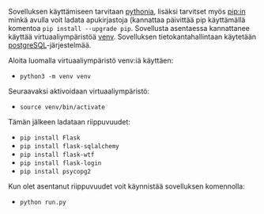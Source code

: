 Sovelluksen käyttämiseen tarvitaan [pythonia](https://www.python.org/downloads/), lisäksi tarvitset myös [pip:in](https://packaging.python.org/key_projects/#pip) minkä avulla voit ladata apukirjastoja (kannattaa päivittää pip käyttämällä komentoa `pip install --upgrade pip`. Sovellusta asentaessa kannattanee käyttää virtuaaliympäristöä [venv](https://docs.python.org/3/tutorial/venv.html). Sovelluksen tietokantahallintaan käytetään [postgreSQL](https://www.postgresql.org/)-järjestelmää.

Aloita luomalla virtuaaliympäristö venv:iä käyttäen:
* `python3 -m venv venv`

Seuraavaksi aktivoidaan virtuaaliympäristö:
* `source venv/bin/activate`

Tämän jälkeen ladataan riippuvuudet:
* `pip install Flask`
* `pip install flask-sqlalchemy`
* `pip install flask-wtf`
* `pip install flask-login` 
* `pip install psycopg2`

Kun olet asentanut riippuvuudet voit käynnistää sovelluksen komennolla:
* `python run.py`

